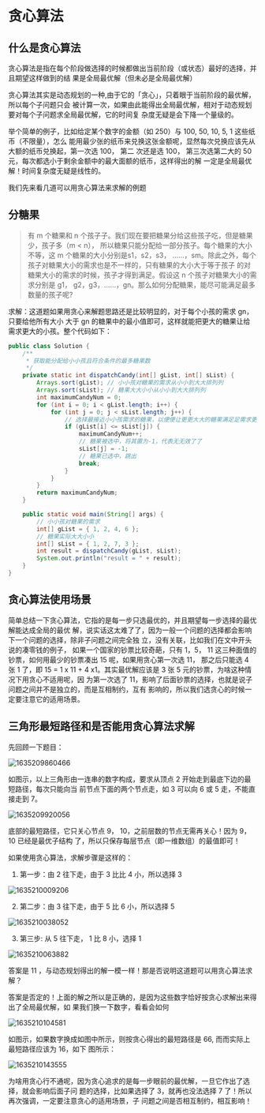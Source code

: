 # 贪心算法

## 什么是贪心算法

贪心算法是指在每个阶段做选择的时候都做出当前阶段（或状态）最好的选择，并且期望这样做到的结
果是全局最优解（但未必是全局最优解）

贪心算法其实是动态规划的一种,由于它的「贪心」，只着眼于当前阶段的最优解，所以每个子问题只会
被计算一次，如果由此能得出全局最优解，相对于动态规划要对每个子问题求全局最优解，它的时间复
杂度无疑是会下降一个量级的。

举个简单的例子，⽐如给定某个数字的金额（如 250）与 100, 50, 10, 5, 1 这些纸币（不限量），怎么
能用最少张的纸币来兑换这张金额呢，显然每次兑换应该先从大额的纸币兑换起，第一次选 100， 第二
次还是选 100， 第三次选第二大的 50 元，每次都选小于剩余金额中的最大面额的纸币，这样得出的解
⼀定是全局最优解！时间复杂度无疑是线性的。

我们先来看几道可以用贪心算法来求解的例题

## 分糖果

> 有 m 个糖果和 n 个孩⼦子。我们现在要把糖果分给这些孩子吃，但是糖果少，孩子多（m < n），
> 所以糖果只能分配给⼀部分孩子。每个糖果的⼤小不等，这 m 个糖果的大小分别是s1，s2，s3，
> ……，sm。除此之外，每个孩子对糖果大小的需求也是不⼀样的，只有糖果的大小⼤于等于孩子
> 的对糖果大小的需求的时候，孩子才得到满足。假设这 n 个孩子对糖果大小的需求分别是 g1，
> g2，g3，……，gn。那么如何分配糖果，能尽可能满足最多数量的孩子呢?

求解：这道题如果用贪心来解题思路还是比较明显的，对于每个小孩的需求 gn，只要给他所有大小
大于 gn 的糖果中的最小值即可，这样就能把更大的糖果让给需求更大的小孩。整个代码如下：

~~~ java
public class Solution {
    /**
     * 获取能分配给⼩小孩且符合条件的最多糖果数
     */
    private static int dispatchCandy(int[] gList, int[] sList) {
        Arrays.sort(gList); // ⼩小孩对糖果的需求从⼩小到⼤大排列列
        Arrays.sort(sList); // 糖果⼤大⼩小从⼩小到⼤大排列列
        int maximumCandyNum = 0;
        for (int i = 0; i < gList.length; i++) {
            for (int j = 0; j < sList.length; j++) {
                // 选择最接近⼩小孩需求的糖果，以便便让更更⼤大的糖果满⾜足需求更更⼤大的⼩小孩
                if (gList[i] <= sList[j]) {
                    maximumCandyNum++;
                    // 糖果被选中，将其置为-1，代表⽆无效了了
                    sList[j] = -1;
                    // 糖果已选中，跳出
                    break;
                }
            }
        }
        return maximumCandyNum;
    }

    public static void main(String[] args) {
        // ⼩小孩对糖果的需求
        int[] gList = { 1, 2, 4, 6 };
        // 糖果实际⼤大⼩小
        int[] sList = { 1, 2, 7, 3 };
        int result = dispatchCandy(gList, sList);
        System.out.println("result = " + result);
    }
}
~~~

## 贪心算法使用场景

简单总结⼀下贪心算法，它指的是每⼀步只选最优的，并且期望每⼀步选择的最优解能达成全局的最优
解，说实话这太难了了，因为⼀般一个问题的选择都会影响下一个问题的选择，除非子问题之间完全独
立，没有关联，⽐如我们在文中开头说的凑零钱的例子， 如果一个国家的钞票⽐较奇葩，只有 1，5，
11 这三种⾯值的钞票，如何用最少的钞票凑出 15 呢，如果用贪⼼第一次选 11， 那之后只能选 4 张 1
了，即 15 = 1 x 11 + 4 x1。其实最优解应该是 3 张 5 元的钞票，为啥这种情况下用贪心不适⽤呢，因
为第一次选了 11，影响了后⾯钞票的选择，也就是说子问题之间并不是独立的，而是互相制约，互有
影响的，所以我们选贪心的时候一定要注意它的适用场景。

## 三角形最短路径和是否能用贪心算法求解

先回顾一下题目：

![1635209860466](https://tprzfbucket.oss-cn-beijing.aliyuncs.com/hadoop/202110/26/085742-219066.png)

如图示，以上三角形由⼀连串的数字构成，要求从顶点 2 开始走到最底下边的最短路径，每次只能向当
前节点下面的两个节点走，如 3 可以向 6 或 5 走，不能直接走到 7。

![1635209920056](https://tprzfbucket.oss-cn-beijing.aliyuncs.com/hadoop/202110/26/085841-667244.png)

底部的最短路径，它只关心节点 9， 10，之前层数的节点无需再关心！因为 9，10 已经是最优子结构
了，所以只保存每层节点（即⼀维数组）的最值即可！

如果使用贪心算法，求解步骤是这样的：

1. 第⼀步：由 2 往下走，由于 3 ⽐比 4 小，所以选择 3

![1635210009206](https://tprzfbucket.oss-cn-beijing.aliyuncs.com/hadoop/202110/26/090010-103370.png)

2.  第二步：由 3 往下⾛，由于 5 ⽐ 6 小，所以选择 5

![1635210038052](https://tprzfbucket.oss-cn-beijing.aliyuncs.com/hadoop/202110/26/090039-358731.png)

3. 第三步: 从 5 往下走， 1 比 8 小，选择 1

![1635210063882](https://tprzfbucket.oss-cn-beijing.aliyuncs.com/hadoop/202110/26/090104-707061.png)

答案是 11 ，与动态规划得出的解一模一样！那是否说明这道题可以用贪心算法求解？

答案是否定的！上面的解之所以是正确的，是因为这些数字恰好按贪心求解出来得出了全局最优解，如
果我们换⼀下数字，看看会如何

![1635210104581](https://tprzfbucket.oss-cn-beijing.aliyuncs.com/hadoop/202110/26/090145-756251.png)

如图示，如果数字换成如图中所示，则按贪心得出的最短路径是 66, ⽽而实际上最短路径应该为 16，如下
图所示：

![1635210143555](https://tprzfbucket.oss-cn-beijing.aliyuncs.com/hadoop/202110/26/090224-135438.png)

为啥用贪心行不通呢，因为贪心追求的是每⼀步眼前的最优解，⼀旦它作出了选择，就会影响后面子问
题的选择，⽐如果选择了 3，就再也没法选择 7 了！所以再次强调，⼀定要注意贪心的适用场景，子
问题之间是否相互制约，相互影响！
